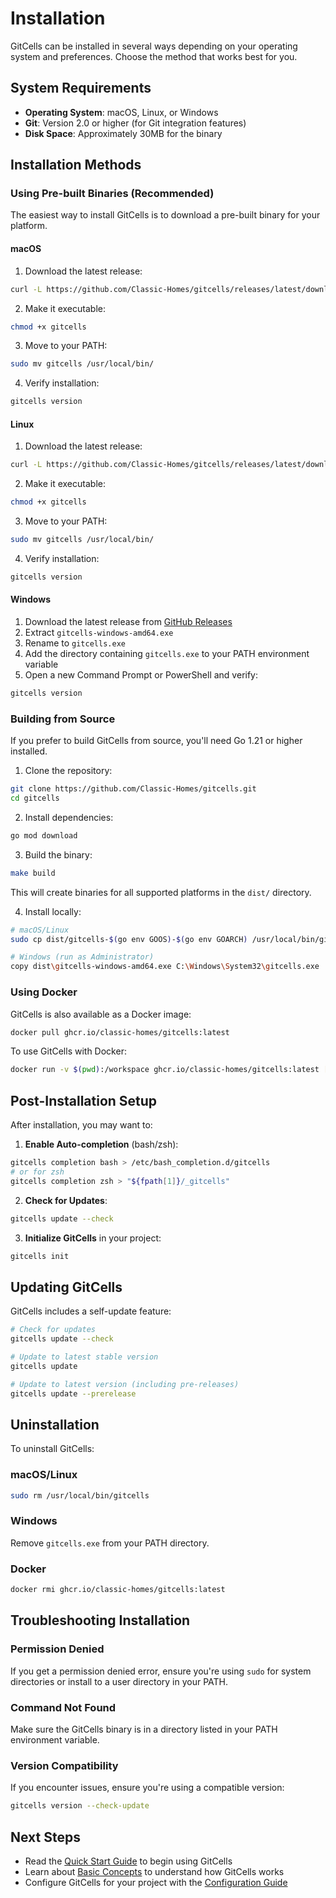 # Installation

GitCells can be installed in several ways depending on your operating system and preferences. Choose the method that works best for you.

## System Requirements

- **Operating System**: macOS, Linux, or Windows
- **Git**: Version 2.0 or higher (for Git integration features)
- **Disk Space**: Approximately 30MB for the binary

## Installation Methods

### Using Pre-built Binaries (Recommended)

The easiest way to install GitCells is to download a pre-built binary for your platform.

#### macOS

1. Download the latest release:
```bash
curl -L https://github.com/Classic-Homes/gitcells/releases/latest/download/gitcells-darwin-amd64 -o gitcells
```

2. Make it executable:
```bash
chmod +x gitcells
```

3. Move to your PATH:
```bash
sudo mv gitcells /usr/local/bin/
```

4. Verify installation:
```bash
gitcells version
```

#### Linux

1. Download the latest release:
```bash
curl -L https://github.com/Classic-Homes/gitcells/releases/latest/download/gitcells-linux-amd64 -o gitcells
```

2. Make it executable:
```bash
chmod +x gitcells
```

3. Move to your PATH:
```bash
sudo mv gitcells /usr/local/bin/
```

4. Verify installation:
```bash
gitcells version
```

#### Windows

1. Download the latest release from [GitHub Releases](https://github.com/Classic-Homes/gitcells/releases)
2. Extract `gitcells-windows-amd64.exe`
3. Rename to `gitcells.exe`
4. Add the directory containing `gitcells.exe` to your PATH environment variable
5. Open a new Command Prompt or PowerShell and verify:
```cmd
gitcells version
```

### Building from Source

If you prefer to build GitCells from source, you'll need Go 1.21 or higher installed.

1. Clone the repository:
```bash
git clone https://github.com/Classic-Homes/gitcells.git
cd gitcells
```

2. Install dependencies:
```bash
go mod download
```

3. Build the binary:
```bash
make build
```

This will create binaries for all supported platforms in the `dist/` directory.

4. Install locally:
```bash
# macOS/Linux
sudo cp dist/gitcells-$(go env GOOS)-$(go env GOARCH) /usr/local/bin/gitcells

# Windows (run as Administrator)
copy dist\gitcells-windows-amd64.exe C:\Windows\System32\gitcells.exe
```

### Using Docker

GitCells is also available as a Docker image:

```bash
docker pull ghcr.io/classic-homes/gitcells:latest
```

To use GitCells with Docker:
```bash
docker run -v $(pwd):/workspace ghcr.io/classic-homes/gitcells:latest [command]
```

## Post-Installation Setup

After installation, you may want to:

1. **Enable Auto-completion** (bash/zsh):
```bash
gitcells completion bash > /etc/bash_completion.d/gitcells
# or for zsh
gitcells completion zsh > "${fpath[1]}/_gitcells"
```

2. **Check for Updates**:
```bash
gitcells update --check
```

3. **Initialize GitCells** in your project:
```bash
gitcells init
```

## Updating GitCells

GitCells includes a self-update feature:

```bash
# Check for updates
gitcells update --check

# Update to latest stable version
gitcells update

# Update to latest version (including pre-releases)
gitcells update --prerelease
```

## Uninstallation

To uninstall GitCells:

### macOS/Linux
```bash
sudo rm /usr/local/bin/gitcells
```

### Windows
Remove `gitcells.exe` from your PATH directory.

### Docker
```bash
docker rmi ghcr.io/classic-homes/gitcells:latest
```

## Troubleshooting Installation

### Permission Denied
If you get a permission denied error, ensure you're using `sudo` for system directories or install to a user directory in your PATH.

### Command Not Found
Make sure the GitCells binary is in a directory listed in your PATH environment variable.

### Version Compatibility
If you encounter issues, ensure you're using a compatible version:
```bash
gitcells version --check-update
```

## Next Steps

- Read the [Quick Start Guide](quickstart.md) to begin using GitCells
- Learn about [Basic Concepts](concepts.md) to understand how GitCells works
- Configure GitCells for your project with the [Configuration Guide](../user-guide/configuration.md)
